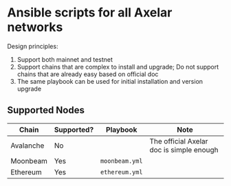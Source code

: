 # Ansible scripts for all Axelar networks

Design principles:

1. Support both mainnet and testnet
1. Support chains that are complex to install and upgrade; Do not support chains that are already easy based on official doc
1. The same playbook can be used for initial installation and version upgrade

## Supported Nodes

| Chain     | Supported? | Playbook       | Note                                     |
| --------- | ---------- | -------------- | ---------------------------------------- |
| Avalanche | No         |                | The official Axelar doc is simple enough |
| Moonbeam  | Yes        | `moonbeam.yml` |                                          |
| Ethereum  | Yes        | `ethereum.yml` |                                          |
